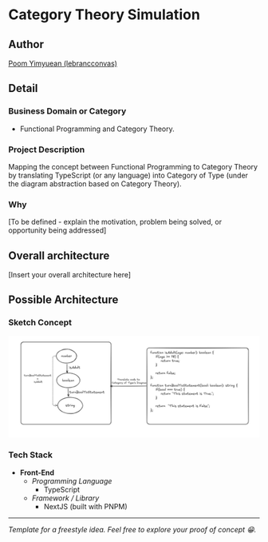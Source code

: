 # Category Theory Simulation

## Author

[Poom Yimyuean (lebrancconvas)](https://github.com/lebrancconvas)

## Detail

### Business Domain or Category

- Functional Programming and Category Theory.

### Project Description

Mapping the concept between Functional Programming to Category Theory by translating
TypeScript (or any language) into Category of Type (under the diagram abstraction based on Category Theory).

### Why

[To be defined - explain the motivation, problem being solved, or opportunity being addressed]

## Overall architecture

[Insert your overall architecture here]

## Possible Architecture

### Sketch Concept

![Sketch Concept](docs/Cat_Simu_Sketch.png)

### Tech Stack

- **Front-End**
  - *Programming Language*
    - TypeScript
  - *Framework / Library*
    - NextJS (built with PNPM)

---
*Template for a freestyle idea. Feel free to explore your proof of concept 😁.*

